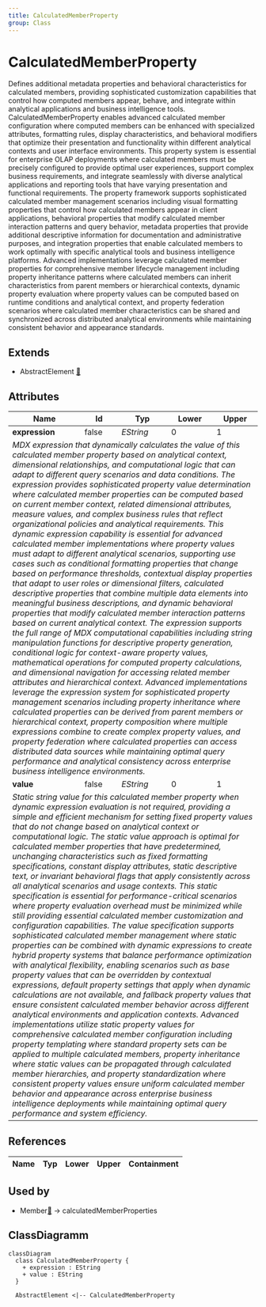 ```yaml
---
title: CalculatedMemberProperty
group: Class
---
```


# CalculatedMemberProperty<a name="class-calculatedmemberproperty"></a>

Defines additional metadata properties and behavioral characteristics for calculated members, providing sophisticated customization capabilities that control how computed members appear, behave, and integrate within analytical applications and business intelligence tools. CalculatedMemberProperty enables advanced calculated member configuration where computed members can be enhanced with specialized attributes, formatting rules, display characteristics, and behavioral modifiers that optimize their presentation and functionality within different analytical contexts and user interface environments. This property system is essential for enterprise OLAP deployments where calculated members must be precisely configured to provide optimal user experiences, support complex business requirements, and integrate seamlessly with diverse analytical applications and reporting tools that have varying presentation and functional requirements. The property framework supports sophisticated calculated member management scenarios including visual formatting properties that control how calculated members appear in client applications, behavioral properties that modify calculated member interaction patterns and query behavior, metadata properties that provide additional descriptive information for documentation and administrative purposes, and integration properties that enable calculated members to work optimally with specific analytical tools and business intelligence platforms. Advanced implementations leverage calculated member properties for comprehensive member lifecycle management including property inheritance patterns where calculated members can inherit characteristics from parent members or hierarchical contexts, dynamic property evaluation where property values can be computed based on runtime conditions and analytical context, and property federation scenarios where calculated member characteristics can be shared and synchronized across distributed analytical environments while maintaining consistent behavior and appearance standards.
## Extends
- AbstractElement [🔗](./class-AbstractElement)
## Attributes

<table>
  <thead>
    <tr>
      <th>Name</th>
      <th>Id</th>
      <th>Typ</th>
      <th>Lower</th>
      <th>Upper</th>
    </tr>
  </thead>
  <tbody>
    <tr>
      <td><strong>expression</strong></td>
      <td>false</td>
      <td><em>EString</em></td>
      <td>0</td>
      <td>1</td>
    </tr>
    <tr>
      <td colspan="5"><em>MDX expression that dynamically calculates the value of this calculated member property based on analytical context, dimensional relationships, and computational logic that can adapt to different query scenarios and data conditions. The expression provides sophisticated property value determination where calculated member properties can be computed based on current member context, related dimensional attributes, measure values, and complex business rules that reflect organizational policies and analytical requirements. This dynamic expression capability is essential for advanced calculated member implementations where property values must adapt to different analytical scenarios, supporting use cases such as conditional formatting properties that change based on performance thresholds, contextual display properties that adapt to user roles or dimensional filters, calculated descriptive properties that combine multiple data elements into meaningful business descriptions, and dynamic behavioral properties that modify calculated member interaction patterns based on current analytical context. The expression supports the full range of MDX computational capabilities including string manipulation functions for descriptive property generation, conditional logic for context-aware property values, mathematical operations for computed property calculations, and dimensional navigation for accessing related member attributes and hierarchical context. Advanced implementations leverage the expression system for sophisticated property management scenarios including property inheritance where calculated properties can be derived from parent members or hierarchical context, property composition where multiple expressions combine to create complex property values, and property federation where calculated properties can access distributed data sources while maintaining optimal query performance and analytical consistency across enterprise business intelligence environments.</em></td>
    </tr>
    <tr>
      <td><strong>value</strong></td>
      <td>false</td>
      <td><em>EString</em></td>
      <td>0</td>
      <td>1</td>
    </tr>
    <tr>
      <td colspan="5"><em>Static string value for this calculated member property when dynamic expression evaluation is not required, providing a simple and efficient mechanism for setting fixed property values that do not change based on analytical context or computational logic. The static value approach is optimal for calculated member properties that have predetermined, unchanging characteristics such as fixed formatting specifications, constant display attributes, static descriptive text, or invariant behavioral flags that apply consistently across all analytical scenarios and usage contexts. This static specification is essential for performance-critical scenarios where property evaluation overhead must be minimized while still providing essential calculated member customization and configuration capabilities. The value specification supports sophisticated calculated member management where static properties can be combined with dynamic expressions to create hybrid property systems that balance performance optimization with analytical flexibility, enabling scenarios such as base property values that can be overridden by contextual expressions, default property settings that apply when dynamic calculations are not available, and fallback property values that ensure consistent calculated member behavior across different analytical environments and application contexts. Advanced implementations utilize static property values for comprehensive calculated member configuration including property templating where standard property sets can be applied to multiple calculated members, property inheritance where static values can be propagated through calculated member hierarchies, and property standardization where consistent property values ensure uniform calculated member behavior and appearance across enterprise business intelligence deployments while maintaining optimal query performance and system efficiency.</em></td>
    </tr>
  </tbody>
</table>

## References

<table>
  <thead>
    <tr>
      <th>Name</th>
      <th>Typ</th>
      <th>Lower</th>
      <th>Upper</th>
      <th>Containment</th>
    </tr>
  </thead>
  <tbody>
  </tbody>
</table>



## Used by

- Member[🔗](./class-Member) → calculatedMemberProperties

## ClassDiagramm

```mermaid
classDiagram
  class CalculatedMemberProperty {
    + expression : EString
    + value : EString
  }

  AbstractElement <|-- CalculatedMemberProperty

```
